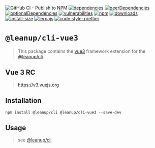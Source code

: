 ![GitHub CI - Publish to NPM](https://github.com/leanupjs/cli/workflows/GitHub%20CI%20-%20Publish%20to%20NPM/badge.svg)
[![dependencies][dependencies]][dependencies-url]
[![peerDependencies][peerdependencies]][peerdependencies-url]
[![optionalDependencies][optionaldependencies]][optionaldependencies-url]
[![vulnerabilities][vulnerabilities]][vulnerabilities-url]
[![npm][npm]][npm-url]
[![downloads][downloads]][downloads-url]
[![install-size][install-size]][install-size-url]
[![lernajs][lernajs]][lernajs-url]
[![code style: prettier](https://img.shields.io/badge/code_style-prettier-ff69b4.svg)](https://github.com/prettier/prettier)

[npm]: https://img.shields.io/npm/v/@leanup/cli-vue3
[npm-url]: https://www.npmjs.com/package/@leanup/cli-vue3
[dependencies]: https://img.shields.io/david/martinoppitz/leanup?path=cli/plugins/vue3
[dependencies-url]: https://david-dm.org/martinoppitz/leanup?path=cli/plugins/vue3
[peerdependencies]: https://img.shields.io/david/peer/martinoppitz/leanup?path=cli/plugins/vue3
[peerdependencies-url]: https://david-dm.org/martinoppitz/leanup?path=cli/plugins/vue3&type=peer
[optionaldependencies]: https://img.shields.io/david/optional/martinoppitz/leanup?path=cli/plugins/vue3
[optionaldependencies-url]: https://david-dm.org/martinoppitz/leanup?path=cli/plugins/vue3&type=optional
[vulnerabilities]: https://snyk.io/test/npm/@leanup/cli-vue3/badge.svg
[vulnerabilities-url]: https://snyk.io/test/npm/@leanup/cli-vue3
[downloads]: https://img.shields.io/npm/dm/@leanup/cli-vue3
[downloads-url]: https://npmcharts.com/compare/@leanup/cli-vue3?minimal=true
[install-size]: https://packagephobia.now.sh/badge?p=@leanup/cli-vue3
[install-size-url]: https://packagephobia.now.sh/result?p=@leanup/cli-vue3
[lernajs]: https://img.shields.io/badge/managed%20with-lerna-blueviolet
[lernajs-url]: https://lerna.js.org

# `@leanup/cli-vue3`

> This package contains the [vue3](https://v3.vuejs.org) framework extension for the [@leanup/cli](https://www.npmjs.com/package/@leanup/cli).

## Vue 3 RC

> https://v3.vuejs.org

## Installation

`npm install @leanup/cli @leanup/cli-vue3 --save-dev`

## Usage

> see [@leanup/cli]

[@leanup/cli]: https://www.npmjs.com/package/@leanup/cli
